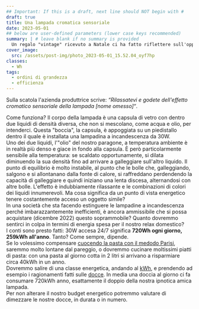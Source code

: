 ```yaml
---
## Important: If this is a draft, next line should NOT begin with #
draft: true
title: Una lampada cromatica sensoriale
date: 2023-05-01
## below are user-defined parameters (lower case keys recommended)
summary: | # leave blank if no summary is provided
  Un regalo "vintage" ricevuto a Natale ci ha fatto riflettere sull'opportunità di un soprammobile che sta perennemente acceso e consuma...quanto?
cover_image: 
  src: /assets/post-img/photo_2023-05-01_15.52.04_oyf7hp
classes:
  - Wh
tags:
  - ordini di grandezza
  - efficienza
---
```


Sulla scatola l'azienda produttrice scrive: _“Rilassatevi e godete dell'effetto cromatico sensoriale della lampada [nome omesso]“_.

Come funziona? Il corpo della lampada è una capsula di vetro con dentro due liquidi di densità diversa, che non si mescolano, come acqua e olio, per intenderci. Questa "boccia", la capsula, è appoggiata su un piedistallo dentro il quale è installata una lampadina a incandescenza da 30W.  
Uno dei due liquidi, l'"olio" del nostro paragone, a temperatura ambiente è in realtà più denso e giace in fondo alla capsula. &Egrave; per&ograve; particolarmente sensibile alla temperatura: se scaldato opportunamente, si dilata diminuendo la sua densità fino ad arrivare a galleggiare sull'altro liquido. Il punto di equilibrio è molto instabile, al punto che le bolle che, galleggiando, salgono e si allontanano dalla fonte di calore, si raffreddano perdendendo la capacit&agrave; di galleggiare e quindi iniziano una lenta discesa, alternandosi con altre bolle. 
L'effetto è indubbiamente rilassante e le combinazioni di colori dei liquidi innumerevoli. Ma cosa significa da un punto di vista energetico tenere costantemente acceso un oggetto simile?  
In una società che sta facendo estinguere le lampadine a incandescenza perch&eacute; imbarazzantemente inefficienti, è ancora ammissibile che si possa acquistare (dicembre 2022) questo soprammobile? Quanto dovremmo sentirci in colpa in termini di energia spesa per il nostro relax domestico?  
I conti sono presto fatti: 30W accesa 24/7 significa **720Wh ogni giorno, 259kWh all'anno**. Tanto? Come sempre, dipende.  
Se lo volessimo compensare [cuocendo la pasta con il medodo Parisi](/articles/la-pasta-alla-parisi-1/), saremmo molto lontane dal pareggio, o dovremmo cucinare moltissimi piatti di pasta: con una pasta al giorno cotta in 2 litri si arrivano a risparmiare circa 40kWh in un anno.  
Dovremmo salire di una classe energetica, andando al [kWh](/classes/kwh), e prendendo ad esempio i ragionamenti fatti sulle [docce](/articles/rescoprire-lacqua-calda/). In media una doccia al giorno ci fa consumare 720kWh anno, esattamente il doppio della nostra ipnotica amica lampada.  
Per non alterare il nostro budget energetico potremmo valutare di dimezzare le nostre docce, in durata o in numero.

<!--
  created 2023-05-01 14:53:43.160563 +0200 CEST m=+0.123751168
-->